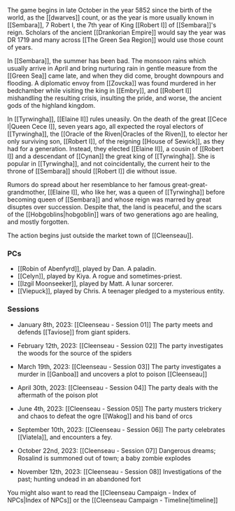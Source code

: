 The game begins in late October in the year 5852 since the birth of the world, as the [[dwarves]] count, or as the year is more usually known in [[Sembara]], 7 Robert I, the 7th year of King [[Robert I]] of [[Sembara]]'s reign. Scholars of the ancient [[Drankorian Empire]] would say the year was DR 1719 and many across [[The Green Sea Region]] would use those count of years.

In [[Sembara]], the summer has been bad. The monsoon rains which usually arrive in April and bring nurturing rain in gentle measure from the [[Green Sea]] came late, and when they did come, brought downpours and flooding. A diplomatic envoy from [[Zovcka]] was found murdered in her bedchamber while visiting the king in [[Embry]], and [[Robert I]] mishandling the resulting crisis, insulting the pride, and worse, the ancient gods of the highland kingdom.

In [[Tyrwingha]], [[Elaine II]] rules uneasily. On the death of the great [[Cece I|Queen Cece I]], seven years ago, all expected the royal electors of [[Tyrwingha]], the [[Oracle of the Riven|Oracles of the Riven]], to elector her only surviving son, [[Robert I]], of the reigning [[House of Sewick]], as they had for a generation. Instead, they elected [[Elaine II]], a cousin of [[Robert I]] and a descendant of [[Cynan]] the great king of [[Tyrwingha]]. She is popular in [[Tyrwingha]], and not coincidentally, the current heir to the throne of [[Sembara]] should [[Robert I]] die without issue.

Rumors do spread about her resemblance to her famous great-great-grandmother, [[Elaine I]], who like her, was a queen of [[Tyrwingha]] before becoming queen of [[Sembara]] and whose reign was marred by great disuptes over succession. Despite that, the land is peaceful, and the scars of the [[Hobgoblins|hobgoblin]] wars of two generations ago are healing, and mostly forgotten. 

The action begins just outside the market town of [[Cleenseau]].

### PCs

* [[Robin of Abenfyrd]], played by Dan. A paladin.
* [[Celyn]], played by Kiya. A rogue and sometimes-priest.
* [[Izgil Moonseeker]], played by Matt. A lunar sorcerer.
* [[Viepuck]], played by Chris. A teenager pledged to a mysterious entity.
### Sessions

* January 8th, 2023: [[Cleenseau - Session 01]]
	The party meets and defends [[Taviose]] from giant spiders.

* February 12th, 2023: [[Cleenseau - Session 02]]
	The party investigates the woods for the source of the spiders

* March 19th, 2023: [[Cleenseau - Session 03]]
	The party investigates a murder in [[Ganboa]] and uncovers a plot to poison [[Cleenseau]]

* April 30th, 2023: [[Cleenseau - Session 04]]
	The party deals with the aftermath of the poison plot

* June 4th, 2023: [[Cleenseau - Session 05]]
	The party musters trickery and chaos to defeat the ogre [[Wakog]] and his band of orcs

* September 10th, 2023: [[Cleenseau - Session 06]]
	The party celebrates [[Viatela]], and encounters a fey.

* October 22nd, 2023: [[Cleenseau - Session 07]]
	Dangerous dreams; Rosalind is summoned out of town; a baby zombie explodes

* November 12th, 2023: [[Cleenseau - Session 08]]
	Investigations of the past; hunting undead in an abandoned fort

You might also want to read the [[Cleenseau Campaign - Index of NPCs|Index of NPCs]] or the [[Cleenseau Campaign - Timeline|timeline]]